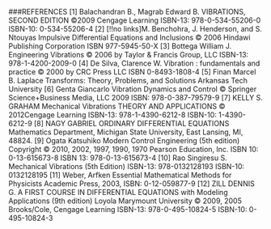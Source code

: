 ###REFERENCES
[1] Balachandran B., Magrab Edward B. 
VIBRATIONS, SECOND EDITION
©2009 Cengage Learning ISBN-13: 978-0-534-55206-0 ISBN-10: 0-534-55206-4
[2] [!!no links]M. Benchohra, J. Henderson, and S. Ntouyas
Impulsive Differential Equations and Inclusions
© 2006 Hindawi Publishing Corporation ISBN 977-5945-50-X
[3] Bottega William J.
Engineering Vibrations
© 2006 by Taylor & Francis Group, LLC ISBN-13: 978-1-4200-2009-0
[4] De Silva, Clarence W.
Vibration : fundamentals and practice
© 2000 by CRC Press LLC ISBN 0-8493-1808-4
[5] Finan Marcel B.
Laplace Transforms: Theory, Problems, and Solutions
Arkansas Tech University
[6] Genta Giancarlo
Vibration Dynamics and Control
© Springer Science+Business Media, LLC 2009 ISBN: 978-0-387-79579-9
[7] KELLY S. GRAHAM
Mechanical Vibrations
THEORY AND APPLICATIONS
© 2012Cengage Learning ISBN-13: 978-1-4390-6212-8 ISBN-10: 1-4390-6212-9
[8] NAGY GABRIEL
ORDINARY DIFFERENTIAL EQUATIONS
Mathematics Department, Michigan State University, East Lansing, MI, 48824.
[9] Ogata Katsuhiko
Modern Control Engineering (5th edition)
Copyright © 2010, 2002, 1997, 1990, 1970 Pearson Education, Inc.
ISBN 10: 0-13-615673-8 ISBN 13: 978-0-13-615673-4
[10] Rao Singiresu S.
Mechanical Vibrations (5th Edition) 
ISBN-13: 978-0132128193 ISBN-10: 0132128195
[11] Weber, Arfken
Essential Mathematical Methods for Physicists
Academic Press, 2003, ISBN: 0-12-059877-9
[12] ZILL DENNIS G.
A FIRST COURSE IN DIFFERENTIAL EQUATIONS with Modeling Applications (9th edition)
Loyola Marymount University
© 2009, 2005 Brooks/Cole, Cengage Learning
ISBN-13: 978-0-495-10824-5 ISBN-10: 0-495-10824-3
